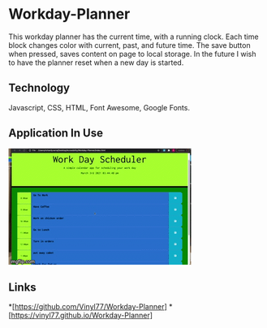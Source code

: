 # Workday-Planner
This workday planner has the current time, with a running clock. Each time block changes color with current, past, and future time.  The save button when pressed, saves content on page to local storage.  In the future I wish to have the planner reset when a new day is started.

## Technology 
Javascript, CSS, HTML, Font Awesome, Google Fonts.

## Application In Use
![workday](assets/workday.gif)

## Links
*[https://github.com/Vinyl77/Workday-Planner]
*[https://vinyl77.github.io/Workday-Planner]
